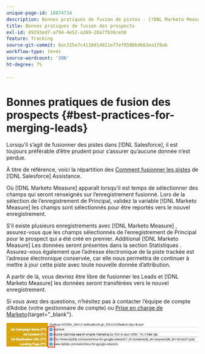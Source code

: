 ```yaml
---
unique-page-id: 18874734
description: Bonnes pratiques de fusion de pistes - [!DNL Marketo Measure] - Documentation du produit
title: Bonnes pratiques de fusion des prospects
exl-id: d9293ed7-a794-4e52-a269-20a7fb36ce50
feature: Tracking
source-git-commit: 8ac315e7c4110d14811e77ef0586bd663ea1f8ab
workflow-type: tm+mt
source-wordcount: '206'
ht-degree: 7%

---
```


# Bonnes pratiques de fusion des prospects {#best-practices-for-merging-leads}

Lorsqu’il s’agit de fusionner des pistes dans [!DNL Salesforce], il est toujours préférable d’être prudent pour s’assurer qu’aucune donnée n’est perdue.

À titre de référence, voici la répartition des [Comment fusionner les pistes](https://help.salesforce.com/HTViewHelpDoc?id=leads_merge.htm&amp;language=en_US) de [!DNL Salesforce] Assistance.

Où [!DNL Marketo Measure] apparaît lorsqu’il est temps de sélectionner des champs qui seront renseignés sur l’enregistrement fusionné. Lors de la sélection de l’enregistrement de Principal, validez la variable [!DNL Marketo Measure] les champs sont sélectionnés pour être reportés vers le nouvel enregistrement.

S’il existe plusieurs enregistrements avec [!DNL Marketo Measure] , assurez-vous que les champs sélectionnés de l’enregistrement de Principal pour le prospect qui a été créé en premier. Additional [!DNL Marketo Measure] Les données seront présentes dans la section Statistiques . Assurez-vous également que l’adresse électronique de la piste trackée est l’adresse électronique conservée, car elle nous permettra de continuer à mettre à jour cette piste avec toute nouvelle donnée d’attribution.

A partir de là, vous devriez être libre de fusionner les Leads et [!DNL Marketo Measure] les données seront transférées vers le nouvel enregistrement.

Si vous avez des questions, n’hésitez pas à contacter l’équipe de compte d’Adobe (votre gestionnaire de compte) ou [Prise en charge de Marketo](https://nation.marketo.com/t5/support/ct-p/Support){target="_blank"}.

![](assets/1.jpg)
